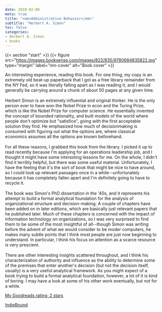 ```yaml
---
date: 2010-02-06
meta: true
title: "<em>Administrative Behavior</em>"
subtitle: "Herbert A. Simon"
toc: false
categories:
- Herbert A. Simon
- books
---
```


{{< section "start" >}}
{{< figure src="https://images.booksense.com/images/822/835/9780684835822.jpg" type="margin" label="mn-cover" alt="Book cover" >}}

An interesting experience, reading this book. For one thing, my copy is an extremely old beat-up paperback that I got as a free library remainder from the NY Fed, so it was literally falling apart as I was reading it, and I would generally be carrying around a chunk of about 50 pages at any given time.<br /><br />Herbert Simon is an extremely influential and original thinker. He is the only person ever to have won the Nobel Prize in econ and the Turing Prize, which is like the Nobel Prize for computer science. He essentially invented the concept of bounded rationality, and built models of the world where people don't optimize but "satisfice", going with the first acceptable solution they find. He emphasized how much of decisionmaking is consumed with figuring out what the options are, where classical economics assumes all the options are known beforehand.<br /><br />For all these reasons, I grabbed this book from the library. I picked it up to read recently because I'm applying for an operations leadership job, and I thought it might have some interesting lessons for me. On the whole, I didn't find it terribly helpful, but there was some useful material. Unfortunately, I have the feeling that it's the sort of book that might be nice to have around, so I could look up relevant passages once in a while--unfortunately because it has completely fallen apart and I'm definitely going to have to recycle it. <br /><br />The book was Simon's PhD dissertation in the '40s, and it represents his attempt to build a formal analytical foundation for the analysis of organizational structure and decision-making. A couple of chapters have been added on in later editions, which are basically just relevant papers that he published later. Much of these chapters is concerned with the impact of information technology on organizations, so I was very surprised to find them to be some of the most insightful of all--though Simon was writing before the advent of what we would consider to be moder computers, he makes many subtle points that I think most people are just now beginning to understand. In particular, I think his focus on attention as a scarce resource is very prescient. <br /><br />There are other interesting insights scattered throughout, and I think his characterization of authority and influence as the ability to determine some of the premises that enter another's decision (but not the decision itself, usually) is a very useful analytical framework. As you might expect of a book trying to build a formal analytical foundation, however, a lot of it is kind of boring. I may have a look at some of his other work eventually, but not for a while. 

[My Goodreads rating: 2 stars](https://www.goodreads.com/review/show/85718845)  

[IndieBound](https://www.indiebound.org/book/9780684835822)
